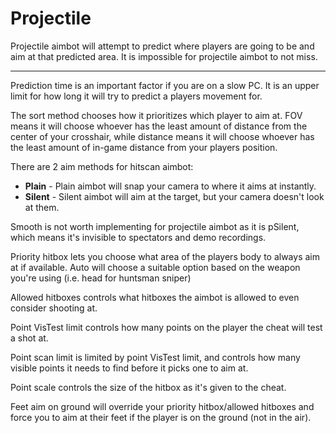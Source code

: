 # Projectile

Projectile aimbot will attempt to predict where players are going to be and aim at that predicted area. It is impossible for projectile aimbot to not miss.

---

Prediction time is an important factor if you are on a slow PC. It is an upper limit for how long it will try to predict a players movement for.

The sort method chooses how it prioritizes which player to aim at. FOV means it will choose whoever has the least amount of distance from the center of your crosshair, while distance means it will choose whoever has the least amount of in-game distance from your players position.

There are 2 aim methods for hitscan aimbot:

- **Plain** - Plain aimbot will snap your camera to where it aims at instantly.
- **Silent** - Silent aimbot will aim at the target, but your camera doesn't look at them.

Smooth is not worth implementing for projectile aimbot as it is pSilent, which means it's invisible to spectators and demo recordings.

Priority hitbox lets you choose what area of the players body to always aim at if available. Auto will choose a suitable option based on the weapon you're using (i.e. head for huntsman sniper)

Allowed hitboxes controls what hitboxes the aimbot is allowed to even consider shooting at.

Point VisTest limit controls how many points on the player the cheat will test a shot at.

Point scan limit is limited by point VisTest limit, and controls how many visible points it needs to find before it picks one to aim at.

Point scale controls the size of the hitbox as it's given to the cheat.

Feet aim on ground will override your priority hitbox/allowed hitboxes and force you to aim at their feet if the player is on the ground (not in the air). 
